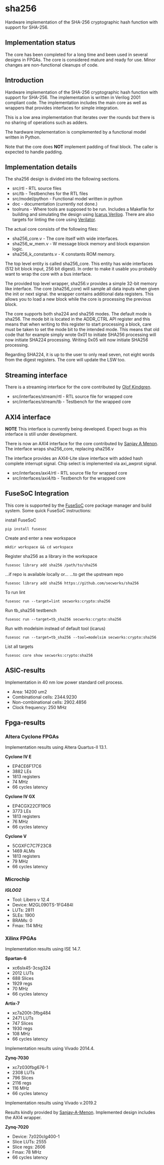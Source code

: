 # sha256 #
Hardware implementation of the SHA-256 cryptographic hash function with
support for SHA-256.

## Implementation status ##
The core has been completed for a long time and been used in several
designs in FPGAs. The core is considered mature and
ready for use. Minor changes are non-functional cleanups of code.


## Introduction
Hardware implementation of the SHA-256 cryptographic hash function with
support for SHA-256. The implementation is written in
Verilog 2001 compliant code. The implementation includes the main core
as well as wrappers that provides interfaces for simple integration.

This is a low area implementation that iterates over the rounds but
there is no sharing of operations such as adders.

The hardware implementation is complemented by a functional model
written in Python.

Note that the core does **NOT** implement padding of final block. The
caller is expected to handle padding.


## Implementation details ##
The sha256 design is divided into the following sections.
- src/rtl - RTL source files
- src/tb  - Testbenches for the RTL files
- src/model/python - Functional model written in python
- doc - documentation (currently not done.)
- toolruns - Where tools are supposed to be run. Includes a Makefile for
building and simulating the design using
[Icarus Verilog](http://iverilog.icarus.com/). There are also targets
for linting the core using [Verilator](http://www.veripool.org/wiki/verilator).

The actual core consists of the following files:
- sha256_core.v - The core itself with wide interfaces.
- sha256_w_mem.v - W message block memory and block expansion logic.
- sha256_k_constants.v - K constants ROM memory.

The top level entity is called sha256_core. This entity has wide
interfaces (512 bit block input, 256 bit digest). In order to make it
usable you probably want to wrap the core with a bus interface.


The provided top level wrapper, sha256.v provides a simple 32-bit memory
like interface. The core (sha256_core) will sample all data inputs when
given the init or next signal. the wrapper contains additional data
registers. This allows you to load a new block while the core is
processing the previous block.


The core supports both sha224 and sha256 modes. The default mode is
sha256. The mode bit is located in the ADDR_CTRL API register and this
means that when writing to this register to start processing a block,
care must be taken to set the mode bit to the intended mode. This means
that old code that for example simply wrote 0x01 to initiate SHA256
processing will now initiate SHA224 processing. Writing 0x05 will
now initiate SHA256 processing.

Regarding SHA224, it is up to the user to only read seven, not eight
words from the digest registers. The core will update the LSW too.


## Streaming interface ##
There is a streaming interface for the core contributed by
[Olof Kindgren](https://github.com/olofk).

- src/interfaces/stream/rtl - RTL source file for wrapped core
- src/interfaces/stream/tb - Testbench for the wrapped core


## AXI4 interface ##

**NOTE** This interface is currently being developed. Expect bugs as this
interface is still under development.

There is now an AXI4 interface for the core contributed by
[Sanjay A Menon](https://github.com/Sanjay-A-Menon). The interface wraps
sha256_core, replacing sha256.v

The interface provides an AXI4-Lite slave interface with added hash
complete interrupt signal. Chip select is implemented via axi_awprot
signal.

- src/interfaces/axi4/rtl - RTL source file for wrapped core
- src/interfaces/axi4/tb  - Testbench for the wrapped core



## FuseSoC Integration
This core is supported by the
[FuseSoC](https://github.com/olofk/fusesoc) core package manager and
build system. Some quick  FuseSoC instructions:

install FuseSoC
~~~
pip install fusesoc
~~~

Create and enter a new workspace
~~~
mkdir workspace && cd workspace
~~~

Register sha256 as a library in the workspace
~~~
fusesoc library add sha256 /path/to/sha256
~~~

...if repo is available locally or...
...to get the upstream repo
~~~
fusesoc library add sha256 https://github.com/secworks/sha256
~~~

To run lint
~~~
fusesoc run --target=lint secworks:crypto:sha256
~~~

Run tb_sha256 testbench
~~~
fusesoc run --target=tb_sha256 secworks:crypto:sha256
~~~

Run with modelsim instead of default tool (icarus)
~~~
fusesoc run --target=tb_sha256 --tool=modelsim secworks:crypto:sha256
~~~

List all targets
~~~
fusesoc core show secworks:crypto:sha256
~~~


## ASIC-results ##
Implementation in 40 nm low power standard cell process.
- Area: 14200 um2
- Combinational cells: 2344.9230
- Non-combinational cells: 2902.4856
- Clock frequency: 250 MHz


## Fpga-results ##

### Altera Cyclone FPGAs ###
Implementation results using Altera Quartus-II 13.1.

**Cyclone IV E**
- EP4CE6F17C6
- 3882 LEs
- 1813 registers
- 74 MHz
- 66 cycles latency

**Cyclone IV GX**
- EP4CGX22CF19C6
- 3773 LEs
- 1813 registers
- 76 MHz
- 66 cycles latency

**Cyclone V**
- 5CGXFC7C7F23C8
- 1469 ALMs
- 1813 registers
- 79 MHz
- 66 cycles latency


### Microchip ###

***IGLOO2***
- Tool: Libero v 12.4
- Device: M2GL090TS-1FG484I
- LUTs: 2811
- SLEs: 1900
- BRAMs: 0
- Fmax: 114 MHz


### Xilinx FPGAs ###
Implementation results using ISE 14.7.

**Spartan-6**
- xc6slx45-3csg324
- 2012 LUTs
- 688 Slices
- 1929 regs
- 70 MHz
- 66 cycles latency

**Artix-7**
- xc7a200t-3fbg484
- 2471 LUTs
- 747 Slices
- 1930 regs
- 108 MHz
- 66 cycles latency


Implementation results using Vivado 2014.4.

**Zynq-7030**
- xc7z030fbg676-1
- 2308 LUTs
- 796 Slices
- 2116 regs
- 116 MHz
- 66 cycles latency


Implementation results using Vivado v.2019.2

Results kindly provided by
[Sanjay-A-Menon](https://github.com/Sanjay-A-Menon). Implemented design
includes the AXI4 wrapper.

**Zynq-7020**
- Device: 7z020clg400-1
- Slice LUTs: 2555
- Slice regs: 2606
- Fmax: 78 MHz
- 66 cycles latency
